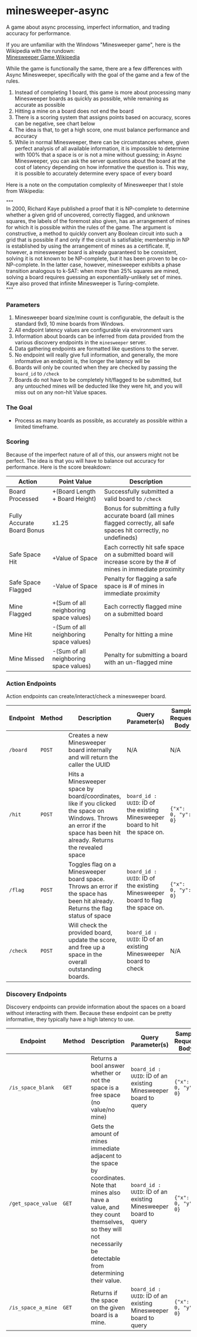 # minesweeper-async
A game about async processing, imperfect information, and trading accuracy for performance.

If you are unfamiliar with the Windows "Minesweeper game", here is the Wikipedia with the rundown: \
[Minesweeper Game Wikipedia](https://en.wikipedia.org/wiki/Minesweeper_(video_game))

While the game is functionally the same, there are a few differences with Async Minesweeper, specifically with the goal
of the game and a few of the rules.

1. Instead of completing 1 board, this game is more about processing many Minesweeper boards as quickly as possible, while remaining as accurate as possible
2. Hitting a mine on a board does not end the board
3. There is a scoring system that assigns points based on accuracy, scores can be negative, see chart below
4. The idea is that, to get a high score, one must balance performance and accuracy
5. While in normal Minesweeper, there can be circumstances where, given perfect analysis of all available information, 
it is impossible to determine with 100% that a space is or is not a mine without guessing; in Async Minesweeper, you 
can ask the server questions about the board at the cost of latency depending on how informative the question is. This
way, it is possible to accurately determine every space of every board


Here is a note on the computation complexity of Minesweeper that I stole from Wikipedia:

"""\
In 2000, Richard Kaye published a proof that it is NP-complete to determine whether a given grid of uncovered, correctly 
flagged, and unknown squares, the labels of the foremost also given, has an arrangement of mines for which it is possible 
within the rules of the game. The argument is constructive, a method to quickly convert any Boolean circuit into such a 
grid that is possible if and only if the circuit is satisfiable; membership in NP is established by using the arrangement 
of mines as a certificate. If, however, a minesweeper board is already guaranteed to be consistent, solving it is not 
known to be NP-complete, but it has been proven to be co-NP-complete. In the latter case, however, minesweeper exhibits 
a phase transition analogous to k-SAT: when more than 25% squares are mined, solving a board requires guessing an 
exponentially-unlikely set of mines. Kaye also proved that infinite Minesweeper is Turing-complete.\
"""

### Parameters
1. Minesweeper board size/mine count is configurable, the default is the standard 9x9, 10 mine boards from Windows.
2. All endpoint latency values are configurable via environment vars
3. Information about boards can be inferred from data provided from the various discovery endpoints in the `minesweeper` server.
4. Data gathering endpoints are formatted like questions to the server.
5. No endpoint will really give full information, and generally, the more informative an endpoint is, the longer the latency will be
6. Boards will only be counted when they are checked by passing the ``board_id`` to `/check`
7. Boards do not have to be completely hit/flagged to be submitted, but any untouched mines will be deducted like they were hit, and you will miss out on any non-hit Value spaces.

### The Goal
- Process as many boards as possible, as accurately as possible within a limited timeframe.

### Scoring
Because of the imperfect nature of all of this, our answers might not be perfect. The idea is that you will have to balance
out accuracy for performance. Here is the score breakdown:

| Action                     | Point Value                            | Description                                                                                                             |
|----------------------------|----------------------------------------|-------------------------------------------------------------------------------------------------------------------------|
| Board Processed            | +(Board Length + Board Height)         | Successfully submitted a valid board to `/check`                                                                        |
| Fully Accurate Board Bonus | x1.25                                  | Bonus for submitting a fully accurate board (all mines flagged correctly, all safe spaces hit correctly, no undefineds) |
| Safe Space Hit             | +Value of Space                        | Each correctly hit safe space on a submitted board will increase score by the # of mines in immediate proximity         |
| Safe Space Flagged         | -Value of Space                        | Penalty for flagging a safe space is # of mines in immediate proximity                                                  |
| Mine Flagged               | +(Sum of all neighboring space values) | Each correctly flagged mine on a submitted board                                                                        |
| Mine Hit                   | -(Sum of all neighboring space values) | Penalty for hitting a mine                                                                                              |
| Mine Missed                | -(Sum of all neighboring space values) | Penalty for submitting a board with an un-flagged mine                                                                  |

### Action Endpoints

Action endpoints can create/interact/check a minesweeper board.

| Endpoint | Method | Description                                                                                                                                                            | Query Parameter(s)                                                            | Sample Request Body |
|----------|--------|------------------------------------------------------------------------------------------------------------------------------------------------------------------------|-------------------------------------------------------------------------------|---------------------|
| `/board` | `POST` | Creates a new Minesweeper board internally and will return the caller the UUID                                                                                         | N/A                                                                           | N/A                 |
| `/hit`   | `POST` | Hits a Minesweeper space by board/coordinates, like if you clicked the space on Windows. Throws an error if the space has been hit already. Returns the revealed space | `board_id : UUID`: ID of the existing Minesweeper board to hit the space on.  | `{"x": 0, "y": 0}`  |
| `/flag`  | `POST` | Toggles flag on a Minesweeper board space. Throws an error if the space has been hit already. Returns the flag status of space                                         | `board_id : UUID`: ID of the existing Minesweeper board to flag the space on. | `{"x": 0, "y": 0}`  |
| `/check` | `POST` | Will check the provided board, update the score, and free up a space in the overall outstanding boards.                                                                | `board_id : UUID`: ID of an existing Minesweeper board to check               | N/A                 |

### Discovery Endpoints

Discovery endpoints can provide information about the spaces on a board without interacting with them. Because these
endpoint can be pretty informative, they typically have a high latency to use.

| Endpoint           | Method | Description                                                                                                                                                                                                     | Query Parameter(s)                                              | Sample Request Body |
|--------------------|--------|-----------------------------------------------------------------------------------------------------------------------------------------------------------------------------------------------------------------|-----------------------------------------------------------------|---------------------|
| `/is_space_blank`  | `GET`  | Returns a bool answer whether or not the space is a free space (no value/no mine)                                                                                                                               | `board_id : UUID`: ID of an existing Minesweeper board to query | `{"x": 0, "y": 0}`  |
| `/get_space_value` | `GET`  | Gets the amount of mines immediate adjacent to the space by coordinates. Note that mines also have a value, and they count themselves, so they will not necessarily be detectable from determining their value. | `board_id : UUID`: ID of an existing Minesweeper board to query | `{"x": 0, "y": 0}`  |
| `/is_space_a_mine` | `GET`  | Returns if the space on the given board is a mine.                                                                                                                                                              | `board_id : UUID`: ID of an existing Minesweeper board to query | `{"x": 0, "y": 0}`  |
